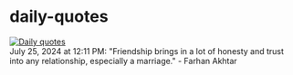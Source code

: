 # daily-quotes
[![Daily quotes](https://github.com/ceepu8/daily-quotes/actions/workflows/daily-quote.yml/badge.svg)](https://github.com/ceepu8/daily-quotes/actions/workflows/daily-quote.yml)<br/>
July 25, 2024 at 12:11 PM: "Friendship brings in a lot of honesty and trust into any relationship, especially a marriage." - Farhan Akhtar
